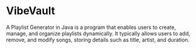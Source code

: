 # VibeVault
A Playlist Generator in Java is a program that enables users to create, manage, and organize playlists dynamically. It typically allows users to add, remove, and modify songs, storing details such as title, artist, and duration.
